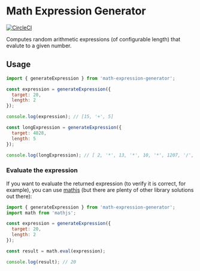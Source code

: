 # Math Expression Generator

[![CircleCI](https://circleci.com/gh/bent0b0x/math-expression-generator.svg?style=svg)](https://circleci.com/gh/bent0b0x/math-expression-generator)

Computes random arithmetic expressions (of configurable length) that evalute to a given number.

## Usage

```javascript
import { generateExpression } from 'math-expression-generator';

const expression = generateExpression({
  target: 20,
  length: 2
});

console.log(expression); // [15, '+', 5]

const longExpression = generateExpression({
  target: 4828,
  length: 5
});

console.log(longExpression); // [ 2, '*', 13, '*', 10, '*', 1207, '/', 65 ]
```

### Evaluate the expression

If you want to evaluate the returned expression (to verify it is correct, for example), you can use [mathjs](http://mathjs.org/) (but there are plenty of other library solutions out there):

```javascript
import { generateExpression } from 'math-expression-generator';
import math from 'mathjs';

const expression = generateExpression({
  target: 20,
  length: 2
});

const result = math.eval(expression);

console.log(result); // 20
```
